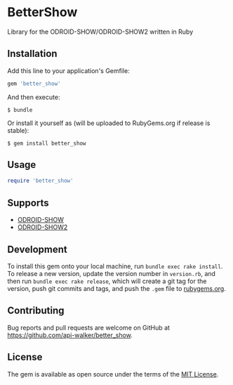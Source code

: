 # BetterShow

Library for the ODROID-SHOW/ODROID-SHOW2 written in Ruby

## Installation

Add this line to your application's Gemfile:

```ruby
gem 'better_show'
```

And then execute:

    $ bundle

Or install it yourself as (will be uploaded to RubyGems.org if release is stable):

    $ gem install better_show

## Usage

```ruby
require 'better_show'
```

## Supports
* [ODROID-SHOW](http://www.hardkernel.com/main/products/prdt_info.php?g_code=G139781817221)
* [ODROID-SHOW2](http://www.hardkernel.com/main/products/prdt_info.php?g_code=G141743018597)

## Development

To install this gem onto your local machine, run `bundle exec rake install`. To release a new version, update the version number in `version.rb`, and then run `bundle exec rake release`, which will create a git tag for the version, push git commits and tags, and push the `.gem` file to [rubygems.org](https://rubygems.org).

## Contributing

Bug reports and pull requests are welcome on GitHub at https://github.com/api-walker/better_show.


## License

The gem is available as open source under the terms of the [MIT License](http://opensource.org/licenses/MIT).


